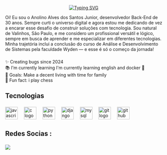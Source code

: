  <p align="center">
  <a href="https://git.io/typing-svg">
    <img src="https://readme-typing-svg.demolab.com?font=Fira+Code&weight=600&size=25&pause=1000&color=ffffff&width=500&lines=Bem+vindo+ao+meu+github!;Eu+sou+Anolino+Alves+%E2%98%95%F0%9F%92%BB%F0%9F%8C%9F" alt="Typing SVG">
  </a>
</p>

<div align="center">
  
<p align="left">Oi! Eu sou o Anolino Alves dos Santos Junior, desenvolvedor Back-End de 30 anos. Sempre curti o universo digital e agora estou me dedicando de vez a encarar esse desafio de construir soluções com tecnologia. Sou natural de Valinhos, São Paulo, e me considero um profissional versátil e lógico, sempre em busca de aprender e me especializar em diferentes tecnologias. Minha trajetória inclui a conclusão do curso de Análise e Desenvolvimento de Sistemas pela faculdade Wyden — e esse é só o começo da jornada!</p>

###

<p align="left">✨ Creating bugs since 2024<br>📚 I'm currently learning I'm currently learning english  and docker 🐳<br>🎯 Goals: Make a decent living with time for family<br>🎲 Fun fact: i play chess</p>

###

<h2 align="left">Tecnologias</h2>

###

###

<div align="left">
  <img src="https://cdn.jsdelivr.net/gh/devicons/devicon/icons/javascript/javascript-original.svg" height="40" alt="javascript logo"  />
  <img width="12" />
  <img src="https://cdn.jsdelivr.net/gh/devicons/devicon/icons/c/c-original.svg" height="40" alt="c logo"  />
  <img width="12" />
  <img src="https://cdn.jsdelivr.net/gh/devicons/devicon/icons/python/python-original.svg" height="40" alt="python logo"  />
  <img width="12" />
  <img src="https://cdn.jsdelivr.net/gh/devicons/devicon/icons/django/django-plain.svg" height="40" alt="django logo"  />
  <img width="12" />
  <img src="https://cdn.jsdelivr.net/gh/devicons/devicon/icons/mysql/mysql-original.svg" height="40" alt="mysql logo"  />
  <img width="12" />
  <img src="https://cdn.jsdelivr.net/gh/devicons/devicon/icons/git/git-original.svg" height="40" alt="git logo"  />
  <img width="12" />
  <img src="https://cdn.jsdelivr.net/gh/devicons/devicon/icons/github/github-original.svg" height="40" alt="github logo"  />
</div>

###

<h2 align="left">Redes Socias :</h2>

###

<div align="left">
  <a href="https://www.linkedin.com/in/anolino-alves-3b1b95158/"><img src="https://img.shields.io/badge/-LinkedIn-%230077B5?style=for-the-badge&logo=linkedin&logoColor=white"></a>
</div>

###

